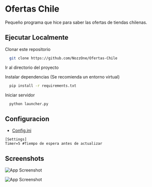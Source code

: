 
# Ofertas Chile

Pequeño programa que hice para saber las ofertas de tiendas chilenas.
## Ejecutar Localmente

Clonar este repositorio

```bash
  git clone https://github.com/NozzOne/Ofertas-Chile
```

Ir al directorio del proyecto


Instalar dependencias (Se recomienda un entorno virtual)

```bash
  pip install -r requirements.txt
```

Iniciar servidor

```bash
  python launcher.py
```


## Configuracion
- [Config.ini](./data/config.ini)

```
[Settings]
Timer=5 #Tiempo de espera antes de actualizar
```
## Screenshots

![App Screenshot](https://i.imgur.com/d38nwi6.png)

![App Screenshot](https://i.imgur.com/Yvb5SIk.png)